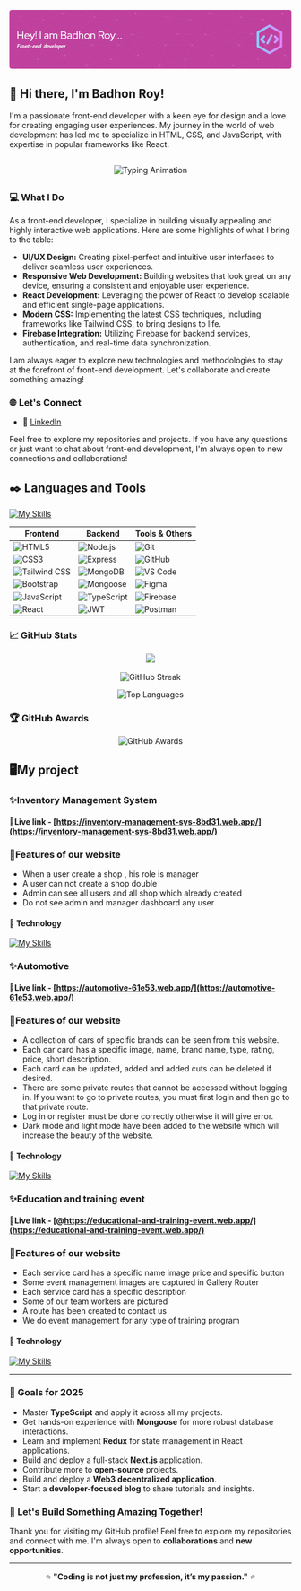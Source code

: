 ![Header](https://raw.githubusercontent.com/Badhon-Roy/Badhon-Roy/main/images/CoverPhoto/github-header-image.png)

## 👋 Hi there, I'm Badhon Roy!

I'm a passionate front-end developer with a keen eye for design and a love for creating engaging user experiences. My journey in the world of web development has led me to specialize in HTML, CSS, and JavaScript, with expertise in popular frameworks like React.

##
<div align="center">
<img src="https://readme-typing-svg.herokuapp.com?font=Fira+Code&weight=600&size=24&duration=1000&pause=1000&color=029BC0&center=true&vCenter=true&width=600&lines=🌟+Front-End+Developer;⚛️+React+Developer;🔥+MERN+Stack+Enthusiast;💻+JavaScript+Lover;📦+MongoDB+Specialist;🚀+Express+JS+Expert" alt="Typing Animation" />
</div> 
  
##

### 💻 What I Do
As a front-end developer, I specialize in building visually appealing and highly interactive web applications. Here are some highlights of what I bring to the table:
- **UI/UX Design:** Creating pixel-perfect and intuitive user interfaces to deliver seamless user experiences.
- **Responsive Web Development:** Building websites that look great on any device, ensuring a consistent and enjoyable user experience.
- **React Development:** Leveraging the power of React to develop scalable and efficient single-page applications.
- **Modern CSS:** Implementing the latest CSS techniques, including frameworks like Tailwind CSS, to bring designs to life.
- **Firebase Integration:** Utilizing Firebase for backend services, authentication, and real-time data synchronization.

I am always eager to explore new technologies and methodologies to stay at the forefront of front-end development. Let's collaborate and create something amazing!


### 🌐 Let's Connect
- 💼 [LinkedIn](https://www.linkedin.com/in/badhon-roy-515303297/)

Feel free to explore my repositories and projects. If you have any questions or just want to chat about front-end development, I'm always open to new connections and collaborations!
## ✒️ Languages and Tools
[![My Skills](https://skillicons.dev/icons?i=html,css,tailwind,bootstrap,javascript,react,mongodb,express,vite,firebase,vscode,git,github,figma)](https://skillicons.dev)

<div align='center'>

| **Frontend**                                           | **Backend**                                          | **Tools & Others**                                      |
|-------------------------------------------------------|------------------------------------------------------|--------------------------------------------------------|
| ![HTML5](https://img.shields.io/badge/HTML5-E34F26?style=for-the-badge&logo=html5&logoColor=white) | ![Node.js](https://img.shields.io/badge/Node.js-6DA55F?style=for-the-badge&logo=node.js&logoColor=white) | ![Git](https://img.shields.io/badge/Git-F05032?style=for-the-badge&logo=git&logoColor=white) |
| ![CSS3](https://img.shields.io/badge/CSS3-1572B6?style=for-the-badge&logo=css3&logoColor=white) | ![Express](https://img.shields.io/badge/Express-000000?style=for-the-badge&logo=express&logoColor=white) | ![GitHub](https://img.shields.io/badge/GitHub-181717?style=for-the-badge&logo=github&logoColor=white) |
| ![Tailwind CSS](https://img.shields.io/badge/Tailwind_CSS-06B6D4?style=for-the-badge&logo=tailwind-css&logoColor=white) | ![MongoDB](https://img.shields.io/badge/MongoDB-47A248?style=for-the-badge&logo=mongodb&logoColor=white) | ![VS Code](https://img.shields.io/badge/VS_Code-007ACC?style=for-the-badge&logo=visual-studio-code&logoColor=white) |
| ![Bootstrap](https://img.shields.io/badge/Bootstrap-563D7C?style=for-the-badge&logo=bootstrap&logoColor=white) | ![Mongoose](https://img.shields.io/badge/Mongoose-880000?style=for-the-badge&logo=mongoose&logoColor=white) | ![Figma](https://img.shields.io/badge/Figma-F24E1E?style=for-the-badge&logo=figma&logoColor=white) |
| ![JavaScript](https://img.shields.io/badge/JavaScript-F7DF1E?style=for-the-badge&logo=javascript&logoColor=black) | ![TypeScript](https://img.shields.io/badge/TypeScript-3178C6?style=for-the-badge&logo=typescript&logoColor=white) | ![Firebase](https://img.shields.io/badge/Firebase-FFCA28?style=for-the-badge&logo=firebase&logoColor=black) |
| ![React](https://img.shields.io/badge/React-61DAFB?style=for-the-badge&logo=react&logoColor=black) | ![JWT](https://img.shields.io/badge/JWT-000000?style=for-the-badge&logo=json-web-tokens&logoColor=white) | ![Postman](https://img.shields.io/badge/Postman-FF6C37?style=for-the-badge&logo=postman&logoColor=white) |


</div>


### 📈 GitHub Stats

<div align="center">

  ![](https://github-readme-stats.vercel.app/api?username=Badhon-Roy&theme=radical&hide_border=false&include_all_commits=true&count_private=true)

![GitHub Streak](https://github-readme-streak-stats.herokuapp.com/?user=Badhon-Roy&theme=radical)

  ![Top Languages](https://github-readme-stats.vercel.app/api/top-langs/?username=Badhon-Roy&langs_count=10&layout=compact&theme=radical)
</div>

### 🏆 GitHub Awards

<div align='center'>

![GitHub Awards](https://github-profile-trophy.vercel.app/?username=Badhon-Roy&theme=onestar&row=1&column=3&margin-w=15&margin-h=15)

</div>

## 🖥️My project
### ✨Inventory Management System
#### 🔗Live link - [https://inventory-management-sys-8bd31.web.app/](https://inventory-management-sys-8bd31.web.app/)
### 👀Features of our website
- When a user create a shop , his role is manager
- A user can not create a shop double
- Admin can see all users and all shop which already created
- Do not see admin and manager dashboard any user
#### 🤖 Technology
[![My Skills](https://skillicons.dev/icons?i=html,css,tailwind,react,mongodb,express,vite,firebase,vscode)](https://skillicons.dev)
### ✨Automotive
#### 🔗Live link - [https://automotive-61e53.web.app/](https://automotive-61e53.web.app/)
### 👀Features of our website
- A collection of cars of specific brands can be seen from this website.
- Each car card has a specific image, name, brand name, type, rating, price, short description.
- Each card can be updated, added and added cuts can be deleted if desired.
- There are some private routes that cannot be accessed without logging in. If you want to go to private routes, you must first login and then go to that private route.
- Log in or register must be done correctly otherwise it will give error.
- Dark mode and light mode have been added to the website which will increase the beauty of the website.
#### 🤖 Technology
[![My Skills](https://skillicons.dev/icons?i=html,css,tailwind,react,mongodb,express,vite,firebase,vscode)](https://skillicons.dev)



### ✨Education and training event
#### 🔗Live link - [@https://educational-and-training-event.web.app/](https://educational-and-training-event.web.app/)
### 👀Features of our website
- Each service card has a specific name image price and specific button
- Some event management images are captured in Gallery Router
- Each service card has a specific description
- Some of our team workers are pictured
- A route has been created to contact us
- We do event management for any type of training program
#### 🤖 Technology
[![My Skills](https://skillicons.dev/icons?i=html,css,tailwind,react,vite,firebase,vscode)](https://skillicons.dev)

---

### 🎯 **Goals for 2025**

- Master **TypeScript** and apply it across all my projects.
- Get hands-on experience with **Mongoose** for more robust database interactions.
- Learn and implement **Redux** for state management in React applications.
- Build and deploy a full-stack **Next.js** application.
- Contribute more to **open-source** projects.
- Build and deploy a **Web3 decentralized application**.
- Start a **developer-focused blog** to share tutorials and insights.


### 💬 Let's Build Something Amazing Together!

Thank you for visiting my GitHub profile! Feel free to explore my repositories and connect with me. I'm always open to **collaborations** and **new opportunities**.

---
<div align='center'>

⭐️ **"Coding is not just my profession, it’s my passion."** ⭐️
</div>